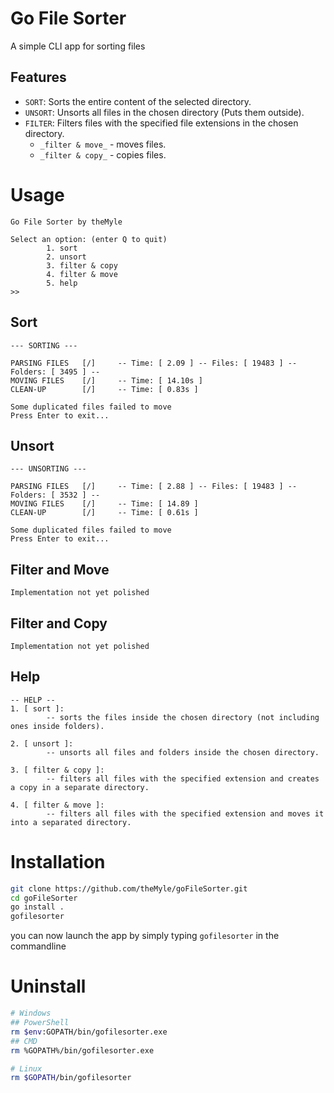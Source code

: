 # Go File Sorter

A simple CLI app for sorting files

## Features

- `SORT`: Sorts the entire content of the selected directory.
- `UNSORT`: Unsorts all files in the chosen directory (Puts them outside).
- `FILTER`: Filters files with the specified file extensions in the chosen
  directory.
  - `_filter & move_` - moves files.
  - `_filter & copy_` - copies files.

# Usage

```
Go File Sorter by theMyle

Select an option: (enter Q to quit)
        1. sort
        2. unsort
        3. filter & copy
        4. filter & move
        5. help
>>
```

## Sort

```
--- SORTING ---

PARSING FILES   [/]     -- Time: [ 2.09 ] -- Files: [ 19483 ] -- Folders: [ 3495 ] --
MOVING FILES    [/]     -- Time: [ 14.10s ]
CLEAN-UP        [/]     -- Time: [ 0.83s ]

Some duplicated files failed to move
Press Enter to exit...
```

## Unsort

```
--- UNSORTING ---

PARSING FILES   [/]     -- Time: [ 2.88 ] -- Files: [ 19483 ] -- Folders: [ 3532 ] --
MOVING FILES    [/]     -- Time: [ 14.89 ]
CLEAN-UP        [/]     -- Time: [ 0.61s ]

Some duplicated files failed to move
Press Enter to exit...
```

## Filter and Move

```
Implementation not yet polished
```

## Filter and Copy

```
Implementation not yet polished
```

## Help

```
-- HELP --
1. [ sort ]:
        -- sorts the files inside the chosen directory (not including ones inside folders).

2. [ unsort ]:
        -- unsorts all files and folders inside the chosen directory.

3. [ filter & copy ]:
        -- filters all files with the specified extension and creates a copy in a separate directory.

4. [ filter & move ]:
        -- filters all files with the specified extension and moves it into a separated directory.
```

# Installation

```bash
git clone https://github.com/theMyle/goFileSorter.git
cd goFileSorter
go install .
gofilesorter
```
you can now launch the app by simply typing `gofilesorter` in the commandline 

# Uninstall

```bash
# Windows
## PowerShell
rm $env:GOPATH/bin/gofilesorter.exe
## CMD
rm %GOPATH%/bin/gofilesorter.exe

# Linux
rm $GOPATH/bin/gofilesorter
```

